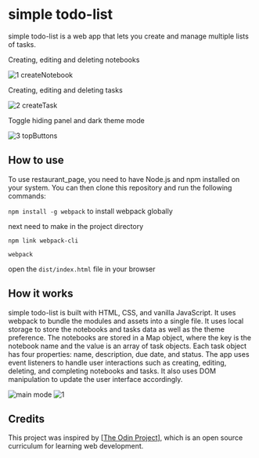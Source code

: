# simple todo-list
simple todo-list is a web app that lets you create and manage multiple lists of tasks.

<p>Creating, editing and deleting notebooks</p> 

![1 createNotebook](https://github.com/Kotovar/simple-todo-list/assets/77914431/4df6d2fc-a17d-4b8e-a499-82380c94189d)
<p>Creating, editing and deleting tasks</p> 

![2 createTask](https://github.com/Kotovar/simple-todo-list/assets/77914431/e1ee2bdc-8bc7-4614-b7b7-ac8e3934ccd3)
<p>Toggle hiding panel and dark theme mode</p> 

![3 topButtons](https://github.com/Kotovar/simple-todo-list/assets/77914431/151ab801-958d-4234-a64c-9fa6dd331ac5)

## How to use

To use restaurant_page, you need to have Node.js and npm installed on your system. You can then clone this repository and run the following commands:

`npm install -g webpack` to install webpack globally


 next need to make in the project directory

 
`npm link webpack-cli`


`webpack`

open the `dist/index.html` file in your browser

## How it works

simple todo-list is built with HTML, CSS, and vanilla JavaScript. It uses webpack to bundle the modules and assets into a single file. It uses local storage to store the notebooks and tasks data as well as the theme preference. The notebooks are stored in a Map object, where the key is the notebook name and the value is an array of task objects. Each task object has four properties: name, description, due date, and status. The app uses event listeners to handle user interactions such as creating, editing, deleting, and completing notebooks and tasks. It also uses DOM manipulation to update the user interface accordingly.

![main mode](https://github.com/Kotovar/simple-todo-list/assets/77914431/56f6a36f-4478-433b-ac96-71a46fd55420)
![1](https://github.com/Kotovar/simple-todo-list/assets/77914431/2b5b9073-f57c-46b7-98ca-91b0f9bc2294)


## Credits

This project was inspired by [[The Odin Project](https://www.theodinproject.com/lessons/node-path-javascript-todo-list)], which is an open source curriculum for learning web development.
